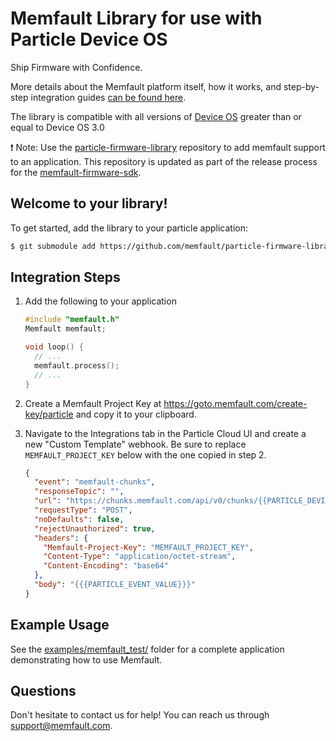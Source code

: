 # Memfault Library for use with Particle Device OS

Ship Firmware with Confidence.

More details about the Memfault platform itself, how it works, and step-by-step
integration guides
[can be found here](https://mflt.io/particle-getting-started).

The library is compatible with all versions of
[Device OS](https://github.com/particle-iot/device-os) greater than or equal to
Device OS 3.0

:exclamation: Note: Use the
[particle-firmware-library](https://github.com/memfault/particle-firmware-library)
repository to add memfault support to an application. This repository is updated
as part of the release process for the
[memfault-firmware-sdk](https://github.com/memfault/memfault-firmware-sdk).

## Welcome to your library!

To get started, add the library to your particle application:

```bash
$ git submodule add https://github.com/memfault/particle-firmware-library lib/memfault
```

## Integration Steps

1. Add the following to your application

   ```c
   #include "memfault.h"
   Memfault memfault;

   void loop() {
     // ...
     memfault.process();
     // ...
   }
   ```

2. Create a Memfault Project Key at
   https://goto.memfault.com/create-key/particle and copy it to your clipboard.

3. Navigate to the Integrations tab in the Particle Cloud UI and create a new
   "Custom Template" webhook. Be sure to replace `MEMFAULT_PROJECT_KEY` below
   with the one copied in step 2.

   ```json
   {
     "event": "memfault-chunks",
     "responseTopic": "",
     "url": "https://chunks.memfault.com/api/v0/chunks/{{PARTICLE_DEVICE_ID}}",
     "requestType": "POST",
     "noDefaults": false,
     "rejectUnauthorized": true,
     "headers": {
       "Memfault-Project-Key": "MEMFAULT_PROJECT_KEY",
       "Content-Type": "application/octet-stream",
       "Content-Encoding": "base64"
     },
     "body": "{{{PARTICLE_EVENT_VALUE}}}"
   }
   ```

## Example Usage

See the [examples/memfault_test/](examples/memfault_test) folder for a complete
application demonstrating how to use Memfault.

## Questions

Don't hesitate to contact us for help! You can reach us through
[support@memfault.com](mailto:support@memfault.com).
